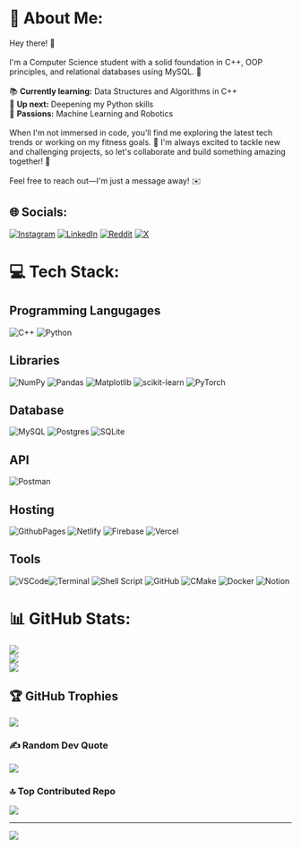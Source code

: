 # 💫 About Me:
Hey there! 👋<br><br>I'm a Computer Science student with a solid foundation in C++, OOP principles, and relational databases using MySQL. 🚀<br><br>📚 **Currently learning:** Data Structures and Algorithms in C++<br>🐍 **Up next:** Deepening my Python skills<br>🤖 **Passions:** Machine Learning and Robotics<br><br>When I'm not immersed in code, you'll find me exploring the latest tech trends or working on my fitness goals. 💪 I'm always excited to tackle new and challenging projects, so let's collaborate and build something amazing together! 🌟<br><br>Feel free to reach out—I'm just a message away! ✉️


## 🌐 Socials:
[![Instagram](https://img.shields.io/badge/Instagram-%23E4405F.svg?logo=Instagram&logoColor=white)](https://instagram.com/@shahzad.raffay) [![LinkedIn](https://img.shields.io/badge/LinkedIn-%230077B5.svg?logo=linkedin&logoColor=white)](https://linkedin.com/in/linkedin.com/in/muhammad-raffay-ismat-067001216/) [![Reddit](https://img.shields.io/badge/Reddit-%23FF4500.svg?logo=Reddit&logoColor=white)](https://reddit.com/user/@Raymat_123) [![X](https://img.shields.io/badge/X-black.svg?logo=X&logoColor=white)](https://x.com/@rffshahzad) 

# 💻 Tech Stack:
## Programming Langugages
![C++](https://img.shields.io/badge/c++-%2300599C.svg?style=for-the-badge&logo=c%2B%2B&logoColor=white) ![Python](https://img.shields.io/badge/python-3670A0?style=for-the-badge&logo=python&logoColor=ffdd54) 
## Libraries
![NumPy](https://img.shields.io/badge/numpy-%23013243.svg?style=for-the-badge&logo=numpy&logoColor=white) ![Pandas](https://img.shields.io/badge/pandas-%23150458.svg?style=for-the-badge&logo=pandas&logoColor=white) ![Matplotlib](https://img.shields.io/badge/Matplotlib-%23ffffff.svg?style=for-the-badge&logo=Matplotlib&logoColor=black) ![scikit-learn](https://img.shields.io/badge/scikit--learn-%23F7931E.svg?style=for-the-badge&logo=scikit-learn&logoColor=white) ![PyTorch](https://img.shields.io/badge/PyTorch-%23EE4C2C.svg?style=for-the-badge&logo=PyTorch&logoColor=white)
## Database
![MySQL](https://img.shields.io/badge/mysql-4479A1.svg?style=for-the-badge&logo=mysql&logoColor=white) ![Postgres](https://img.shields.io/badge/postgres-%23316192.svg?style=for-the-badge&logo=postgresql&logoColor=white) ![SQLite](https://img.shields.io/badge/sqlite-%2307405e.svg?style=for-the-badge&logo=sqlite&logoColor=white)
## API
![Postman](https://img.shields.io/badge/Postman-FF6C37?style=for-the-badge&logo=postman&logoColor=white)
## Hosting
 ![GithubPages](https://img.shields.io/badge/github%20pages-121013?style=for-the-badge&logo=github&logoColor=white) ![Netlify](https://img.shields.io/badge/netlify-%23000000.svg?style=for-the-badge&logo=netlify&logoColor=#00C7B7)  ![Firebase](https://img.shields.io/badge/firebase-%23039BE5.svg?style=for-the-badge&logo=firebase) ![Vercel](https://img.shields.io/badge/vercel-%23000000.svg?style=for-the-badge&logo=vercel&logoColor=white)
 ## Tools
 ![VSCode](https://img.shields.io/badge/VS%20Code-0078d7?style=for-the-badge&logo=visual-studio-code&logoColor=white)![Terminal](https://img.shields.io/badge/Windows%20Terminal-%234D4D4D.svg?style=for-the-badge&logo=windows-terminal&logoColor=white) ![Shell Script](https://img.shields.io/badge/shell_script-%23121011.svg?style=for-the-badge&logo=gnu-bash&logoColor=white)  ![GitHub](https://img.shields.io/badge/github-%23121011.svg?style=for-the-badge&logo=github&logoColor=white) ![CMake](https://img.shields.io/badge/CMake-%23008FBA.svg?style=for-the-badge&logo=cmake&logoColor=white) ![Docker](https://img.shields.io/badge/docker-%230db7ed.svg?style=for-the-badge&logo=docker&logoColor=white) ![Notion](https://img.shields.io/badge/Notion-%23000000.svg?style=for-the-badge&logo=notion&logoColor=white) 
# 📊 GitHub Stats:
![](https://github-readme-stats.vercel.app/api?username=RayMat123&theme=dark&hide_border=false&include_all_commits=true&count_private=true)<br/>
![](https://github-readme-streak-stats.herokuapp.com/?user=RayMat123&theme=dark&hide_border=false)<br/>
![](https://github-readme-stats.vercel.app/api/top-langs/?username=RayMat123&theme=dark&hide_border=false&include_all_commits=true&count_private=true&layout=compact)

## 🏆 GitHub Trophies
![](https://github-profile-trophy.vercel.app/?username=RayMat123&theme=radical&no-frame=true&no-bg=true&margin-w=4)

### ✍️ Random Dev Quote
![](https://quotes-github-readme.vercel.app/api?type=horizontal&theme=radical)

### 🔝 Top Contributed Repo
![](https://github-contributor-stats.vercel.app/api?username=RayMat123&limit=5&theme=dark&combine_all_yearly_contributions=true)

---
[![](https://visitcount.itsvg.in/api?id=RayMat123&icon=0&color=0)](https://visitcount.itsvg.in)

<!-- Proudly created with GPRM ( https://gprm.itsvg.in ) -->
